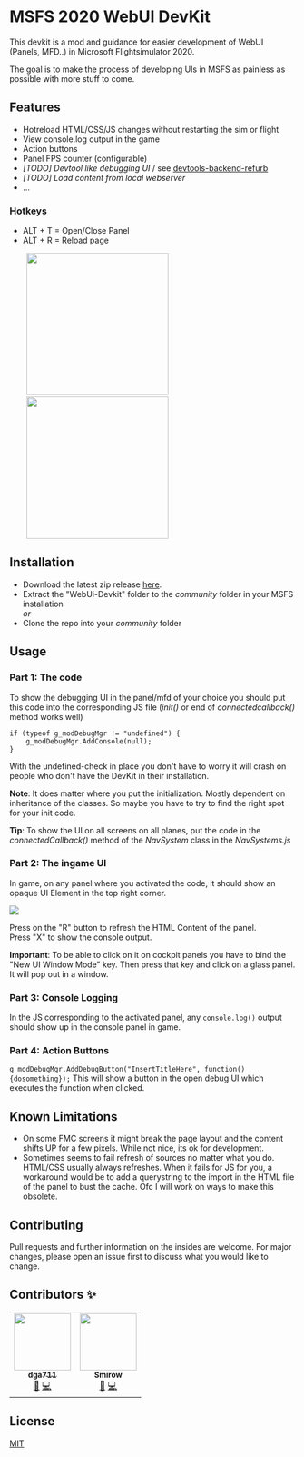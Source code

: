 # MSFS 2020 WebUI DevKit

This devkit is a mod and guidance for easier development of WebUI (Panels, MFD..) in Microsoft Flightsimulator 2020.

The goal is to make the process of developing UIs in MSFS as painless as possible with more stuff to come.

## Features
* Hotreload HTML/CSS/JS changes without restarting the sim or flight
* View console.log output in the game
* Action buttons
* Panel FPS counter (configurable)
* _[TODO] Devtool like debugging UI_ / see [devtools-backend-refurb](https://github.com/dga711/devtools-backend-refurb)
* _[TODO] Load content from local webserver_
* ...

### Hotkeys
* ALT + T = Open/Close Panel
* ALT + R = Reload page

<img src="https://i.imgur.com/9P2kHUF.png" width="250" style="margin-left:30px">&nbsp;&nbsp;&nbsp;<img src="https://i.imgur.com/V2Dl6bs.png" width="250" style="margin-left:30px"></img>

## Installation

* Download the latest zip release [here](https://github.com/dga711/msfs-webui-devkit/releases).
* Extract the "WebUi-Devkit" folder to the _community_ folder in your MSFS installation  
_or_  
* Clone the repo into your _community_ folder


## Usage

### Part 1: The code

To show the debugging UI in the panel/mfd of your choice you should put this code into the corresponding JS file (_init()_ or end of _connectedcallback()_ method works well)
```        
if (typeof g_modDebugMgr != "undefined") {
    g_modDebugMgr.AddConsole(null);
}
```
With the undefined-check in place you don't have to worry it will crash on people who don't have the DevKit in their installation.

**Note**: It does matter where you put the initialization. Mostly dependent on inheritance of the classes. So maybe you have to try to find the right spot for your init code.

**Tip**: To show the UI on all screens on all planes, put the code in the _connectedCallback()_ method of the _NavSystem_ class in the _NavSystems.js_

### Part 2: The ingame UI
In game, on any panel where you activated the code, it should show an opaque UI Element in the top right corner.

![](https://i.imgur.com/gw90Lmk.png)

Press on the "R" button to refresh the HTML Content of the panel.  
Press "X" to show the console output.

**Important**: To be able to click on it on cockpit panels you have to bind the "New UI Window Mode" key. Then press that key and click on a glass panel. It will pop out in a window.

### Part 3: Console Logging
In the JS corresponding to the activated panel, any `console.log()` output should show up in the console panel in game.

### Part 4: Action Buttons
```g_modDebugMgr.AddDebugButton("InsertTitleHere", function() {dosomething});```
This will show a button in the open debug UI which executes the function when clicked.


## Known Limitations

* On some FMC screens it might break the page layout and the content shifts UP for a few pixels. While not nice, its ok for development.
* Sometimes seems to fail refresh of sources no matter what you do.   
HTML/CSS usually always refreshes. When it fails for JS for you, a workaround would be to add a querystring to the import in the HTML file of the panel to bust the cache. Ofc I will work on ways to make this obsolete.

## Contributing
Pull requests and further information on the insides are welcome. For major changes, please open an issue first to discuss what you would like to change.

## Contributors ✨

<!-- ALL-CONTRIBUTORS-LIST:START - Do not remove or modify this section -->
<!-- prettier-ignore-start -->
<!-- markdownlint-disable -->
<table>
  <tr>
    <td align="center"><a href="https://github.com/dga711"><img src="https://avatars0.githubusercontent.com/u/2995606?v=4" width="100px;" alt=""/><br /><sub><b>dga711</b></sub></a><br /><a href="#ideas-naorunaoru" title="Ideas, Planning, & Feedback">🤔</a> <a href="https://github.com/dga711/msfs-webui-devkit/commits?author=dga711" title="Code">💻</a></td>
    <td align="center"><a href="https://github.com/Smirow"><img src="https://avatars1.githubusercontent.com/u/16503412?v=4" width="100px;" alt=""/><br /><sub><b>Smirow</b></sub></a><br /><a href="https://github.com/dga711/msfs-webui-devkit/issues?q=is%3Aissue+author%3ASmirow" title="Bug reports">🐛</a> <a href="https://github.com/dga711/msfs-webui-devkit/commits?author=Smirow" title="Code">💻</a></td>
  </tr>
</table>

<!-- markdownlint-enable -->
<!-- prettier-ignore-end -->
<!-- ALL-CONTRIBUTORS-LIST:END -->

## License
[MIT](https://choosealicense.com/licenses/mit/)
